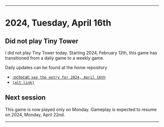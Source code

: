 
***

# 2024, Tuesday, April 16th

## Did not play Tiny Tower

<!-- TODO: For each weekly entry, make sure the date is correct. The day of the week should be modified in 4 places !-->

I did not play Tiny Tower today. Starting 2024, February 12th, this game has transitioned from a daily game to a weekly game.

Daily updates can be found at the home repository

- [:octocat: `see the entry for 2024, April 16th`](https://github.com/seanpm2001/SeansLifeArchive_Images_TinyTower/tree/master/tiny%20tower/2024/04_April/16/) 
- [`(alt link)`](/tiny%20tower/2024/04_April/16/)

## Next session

This game is now played only on Monday. Gameplay is expected to resume on 2024, Monday, April 22nd.

***
